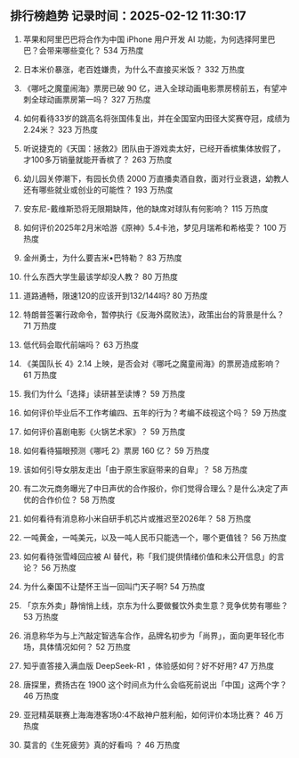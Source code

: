 
## 排行榜趋势 记录时间：2025-02-12 11:30:17
  
  1. 苹果和阿里巴巴将合作为中国 iPhone 用户开发 AI 功能，为何选择阿里巴巴？会带来哪些变化？ 534 万热度
    
  2. 日本米价暴涨，老百姓嫌贵，为什么不直接买米饭？ 332 万热度
    
  3. 《哪吒之魔童闹海》票房已破 90 亿，进入全球动画电影票房榜前五，有望冲刺全球动画票房第一吗？ 327 万热度
    
  4. 如何看待33岁的跳高名将张国伟复出，并在全国室内田径大奖赛夺冠，成绩为2.24米？ 323 万热度
    
  5. 听说捷克的《天国：拯救2》团队由于游戏卖太好，已经开香槟集体放假了，才100多万销量就能开香槟了？ 263 万热度
    
  6. 幼儿园关停潮下，有园长负债 2000 万直播卖酒自救，面对行业衰退，幼教人还有哪些就业或创业的可能性？ 193 万热度
    
  7. 安东尼-戴维斯恐将无限期缺阵，他的缺席对球队有何影响？ 115 万热度
    
  8. 如何评价2025年2月米哈游《原神》5.4卡池，梦见月瑞希和希格雯？ 100 万热度
    
  9. 金州勇士，为什么要吉米•巴特勒？ 83 万热度
    
  10. 什么东西大学生最该学却没人教？ 80 万热度
    
  11. 道路通畅，限速120的应该开到132/144吗? 80 万热度
    
  12. 特朗普签署行政命令，暂停执行《反海外腐败法》，政策出台的背景是什么？ 71 万热度
    
  13. 低代码会取代前端吗？ 63 万热度
    
  14. 《美国队长 4》2.14 上映，是否会对《哪吒之魔童闹海》的票房造成影响？ 61 万热度
    
  15. 我们为什么「选择」读研甚至读博？ 59 万热度
    
  16. 如何评价毕业后不工作考编四、五年的行为？考编不歧视这个吗？ 59 万热度
    
  17. 如何评价喜剧电影《火锅艺术家》？ 59 万热度
    
  18. 如何看待猫眼预测《哪吒 2》票房 160 亿？ 59 万热度
    
  19. 该如何引导女朋友走出「由于原生家庭带来的自卑」？ 58 万热度
    
  20. 有二次元商务曝光了中日声优的合作报价，你们觉得合理么？是什么决定了声优的合作价位？ 58 万热度
    
  21. 如何看待有消息称小米自研手机芯片或推迟至2026年？ 58 万热度
    
  22. 一吨黄金，一吨美元，以及一吨人民币只能选一个，哪个更值钱？ 56 万热度
    
  23. 如何看待张雪峰回应被 AI 替代，称「我们提供情绪价值和未公开信息」的言论？ 56 万热度
    
  24. 为什么秦国不让楚怀王当一回叫门天子啊? 54 万热度
    
  25. 「京东外卖」静悄悄上线，京东为什么要做餐饮外卖生意？竞争优势有哪些？ 53 万热度
    
  26. 消息称华为与上汽敲定智选车合作，品牌名初步为「尚界」，面向更年轻化市场，具体情况如何？ 52 万热度
    
  27. 知乎直答接入满血版 DeepSeek-R1 ，体验感如何？好不好用? 47 万热度
    
  28. 唐探里，费扬古在 1900 这个时间点为什么会临死前说出「中国」这两个字？ 46 万热度
    
  29. 亚冠精英联赛上海海港客场0:4不敌神户胜利船，如何评价本场比赛？ 46 万热度
    
  30. 莫言的《生死疲劳》真的好看吗 ？ 46 万热度
    